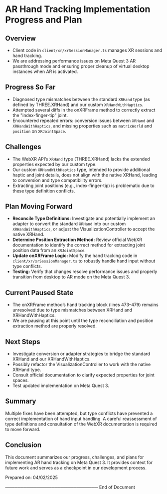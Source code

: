 # AR Hand Tracking Implementation Progress and Plan

## Overview
- Client code in `client/xr/xrSessionManager.ts` manages XR sessions and hand tracking.
- We are addressing performance issues on Meta Quest 3 AR passthrough mode and ensuring proper cleanup of virtual desktop instances when AR is activated.

## Progress So Far
- Diagnosed type mismatches between the standard `XRHand` type (as defined by THREE.XRHand) and our custom `XRHandWithHaptics`.
- Attempted several diffs in the onXRFrame method to correctly extract the "index-finger-tip" joint.
- Encountered repeated errors: conversion issues between `XRHand` and `XRHandWithHaptics`, and missing properties such as `matrixWorld` and `position` on `XRJointSpace`.

## Challenges
- The WebXR API’s `XRHand` type (THREE.XRHand) lacks the extended properties expected by our custom type.
- Our custom `XRHandWithHaptics` type, intended to provide additional haptic and joint details, does not align with the native XRHand, leading to conversion and type compatibility errors.
- Extracting joint positions (e.g., index-finger-tip) is problematic due to these type definition conflicts.

## Plan Moving Forward
- **Reconcile Type Definitions:** Investigate and potentially implement an adapter to convert the standard `XRHand` into our custom `XRHandWithHaptics`, or adjust the VisualizationController to accept the native XRHand.
- **Determine Position Extraction Method:** Review official WebXR documentation to identify the correct method for extracting joint position data from an `XRJointSpace`.
- **Update onXRFrame Logic:** Modify the hand tracking code in `client/xr/xrSessionManager.ts` to robustly handle hand input without type conflicts.
- **Testing:** Verify that changes resolve performance issues and properly transition from desktop to AR mode on the Meta Quest 3.

## Current Paused State
- The onXRFrame method’s hand tracking block (lines 473–479) remains unresolved due to type mismatches between XRHand and XRHandWithHaptics.
- We are pausing at this point until the type reconciliation and position extraction method are properly resolved.

## Next Steps
- Investigate conversion or adapter strategies to bridge the standard XRHand and our XRHandWithHaptics.
- Possibly refactor the VisualizationController to work with the native XRHand type.
- Consult official documentation to clarify expected properties for joint spaces.
- Test updated implementation on Meta Quest 3.

## Summary
Multiple fixes have been attempted, but type conflicts have prevented a correct implementation of hand input handling. A careful reassessment of type definitions and consultation of the WebXR documentation is required to move forward.

## Conclusion
This document summarizes our progress, challenges, and plans for implementing AR hand tracking on Meta Quest 3. It provides context for future work and serves as a checkpoint in our development process.

Prepared on: 04/02/2025

──────────────────────────────
End of Document